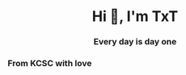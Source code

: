 <h1 align="center">Hi 👋, I'm TxT</h1>
<h3 align="center"> Every day is day one </h3>

<h3 align="left">From KCSC with love</h3>
<p align="left">
</p>

